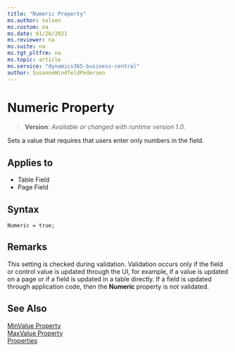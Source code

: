 ```yaml
---
title: "Numeric Property"
ms.author: solsen
ms.custom: na
ms.date: 01/26/2021
ms.reviewer: na
ms.suite: na
ms.tgt_pltfrm: na
ms.topic: article
ms.service: "dynamics365-business-central"
author: SusanneWindfeldPedersen
---
```

[//]: # (START>DO_NOT_EDIT)
[//]: # (IMPORTANT:Do not edit any of the content between here and the END>DO_NOT_EDIT.)
[//]: # (Any modifications should be made in the .xml files in the ModernDev repo.)
# Numeric Property
> **Version**: _Available or changed with runtime version 1.0._

Sets a value that requires that users enter only numbers in the field.

## Applies to
-   Table Field
-   Page Field

[//]: # (IMPORTANT: END>DO_NOT_EDIT)


## Syntax

```AL
Numeric = true;
```
  
## Remarks  

This setting is checked during validation. Validation occurs only if the field or control value is updated through the UI, for example, if a value is updated on a page or if a field is updated in a table directly. If a field is updated through application code, then the **Numeric** property is not validated.  
  
## See Also  

[MinValue Property](devenv-minvalue-property.md)  
[MaxValue Property](devenv-maxvalue-property.md)  
[Properties](devenv-properties.md)
